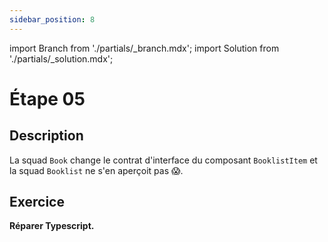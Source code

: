 ```yaml
---
sidebar_position: 8
---
```


import Branch from './partials/\_branch.mdx';
import Solution from './partials/\_solution.mdx';

# Étape 05

<Branch step="05" />

## Description

La squad `Book` change le contrat d'interface du composant `BooklistItem` et la squad `Booklist` ne s'en aperçoit pas 😱.

## Exercice

**Réparer Typescript.**

<Solution step="05" />

